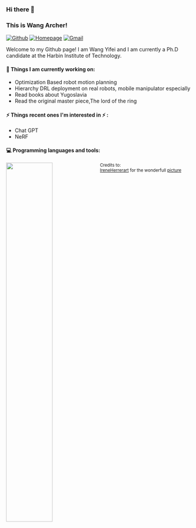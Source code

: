 ### Hi there 👋 
### This is Wang Archer!
 
[![Github](https://img.shields.io/badge/-Github-000?style=flat&logo=Github&logoColor=white)](https://github.com/wangarcher)
[![Homepage](https://img.shields.io/badge/-Homepage-c14438?style=flat&logo=Homepage&logoColor=white)](https://wangarcher.github.io/)
[![Gmail](https://img.shields.io/badge/-Gmail-c14438?style=flat&logo=Gmail&logoColor=white)](archer7wang@gmail.com)
 
Welcome to my Github page! I am Wang Yifei and I am currently a Ph.D candidate at the Harbin Institute of Technology.  
  
 
#### 🌱 Things I am currently working on:  
- Optimization Based robot motion planning
- Hierarchy DRL deployment on real robots, mobile manipulator especially
- Read books about Yugoslavia
- Read the original master piece,The lord of the ring 


#### ⚡ Things recent ones I'm interested in ⚡ : 
- Chat GPT
- NeRF
 
#### :computer: Programming languages and tools: 
<p>
<img width="50%" align="left" src="https://github-readme-stats.vercel.app/api?username=wangarcher&show_icons=true&hide_border=true" />
</p>
 
<sub>Credits to: <br/>[IreneHerrerart](https://www.artstation.com/ireneherrera) for the wonderfull [picture](https://github.com/FernandoRoldan93/FernandoRoldan93/blob/master/cover_image.jpg)</sub>
